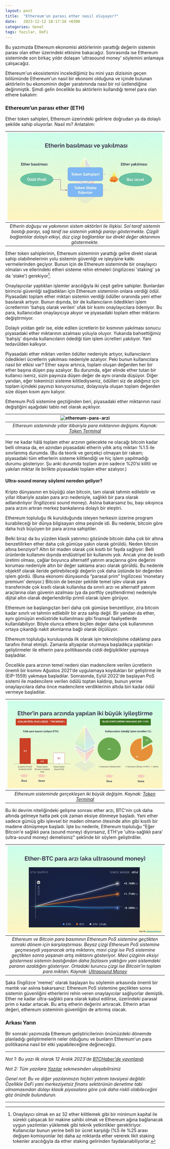 ```yaml
---
layout: post
title:  "Ethereum'un parası ether nasıl oluşuyor?"
date:   2023-12-12 18:17:56 +0300
categories: Genel
tags: Yazılar, DeFi
---
```


Bu yazımızda Ethereum ekonomisi aktörlerinin yarattığı değerin sistemin parası olan ether üzerindeki etkisine bakacağız. Sonrasında ise Ethereum sisteminde son birkaç yıldır dolaşan 'ultrasound money' söylemini anlamaya çalışacağız. 

Ethereum'un ekosistemini incelediğimiz bu mini yazı dizisinin geçen bölümünde Ethereum'un nasıl bir ekonomi olduğuna ve içinde bulunan aktörlerin bu ekonominin değer yaratımında nasıl bir rol üstlendiğine değinmiştik. Şimdi gelin öncelikle bu aktörlerin kullandığı temel para olan ethere bakalım:  

### Ethereum’un parası ether (ETH)
Ether token sahipleri, Ethereum üzerindeki gelirlere doğrudan ya da dolaylı şekilde sahip oluyorlar. Nasıl mı? Anlatalım: 

| ![ether-akisi](/assets/ether-akisi_v2.jpg)|
|:--:| 
|*Etherin doğuşu ve yakımının sistem aktörleri ile ilişkisi. Sol taraf sistemin bastığı parayı, sağ taraf ise sistemin yaktığı parayı göstermekte. Çizgili bağlantılar dolaylı etkiyi, düz çizgi bağlantılar ise direkt değer aktarımını göstermekte.*|

Ether token sahiplerinin, Ethereum sisteminin yarattığı gelire direkt olarak sahip olabilmelerinin yolu sistemin güvenliği ve işleyişine katkı vermelerinden geçiyor. Bunun için de Ethereum sisteminde bir onaylayıcı olmaları ve ellerindeki etheri sisteme rehin etmeleri (ingilizcesi 'staking' ya da 'stake') gerekiyor[^1].

Onaylayıcılar yaptıkları işlemler aracılığıyla iki çeşit gelire sahipler. Bunlardan birincisi güvenliği sağladıkları için Ethereum sisteminin onlara verdiği ödül. Piyasadaki toplam ether miktarı sistemin verdiği ödüller oranında yeni ether basılarak artıyor.  Bunun dışında, bir de kullanıcıların ödedikleri işlem ücretlerinin 'bahşiş olarak verilen' ufak bir kısmı onaylayıcılara ödeniyor. Bu para, kullanıcıdan onaylayıcıya akıyor ve piyasadaki toplam ether miktarını değiştirmiyor. 

Dolaylı yoldan gelir ise, elde edilen ücretlerin bir kısmının yakılması sonucu piyasadaki ether miktarının azalması yoluyla oluyor.  Yukarıda bahsettiğimiz 'bahşiş' dışında kullanıcıların ödediği tüm işlem ücretleri yakılıyor. Yani tedavülden kalkıyor. 

Piyasadaki ether miktarı verilen ödüller nedeniyle artıyor, kullanıcıların ödedikleri ücretlerin yakılması nedeniyle azalıyor. Peki bunun kullanıcılara nasıl bir etkisi var? Ether sayısı artınca, toplam oluşan değerden her bir ether başına düşen pay azalıyor. Bu durumda, eğer elinde ether tutan bir kullanıcı iseniz, sizin payınıza düşen değer de aynı oranda düşüyor. Diğer yandan, eğer tokeninizi sisteme kilitlediyseniz, ödülleri siz de aldığınız için toplam içindeki payınızı koruyorsunuz, dolayısıyla oluşan toplam değerden size düşen kısım aynı kalıyor.

Ethereum PoS sistemine geçtiğinden beri, piyasadaki ether miktarının nasıl değiştiğini aşağıdaki tablo net olarak açıklıyor. 

| ![ethereum-para-arzi](/assets/ethereum-para-arzi_v2.jpg)|
|:--:| 
|*Ethereum sisteminde yıllar itibariyle para miktarının değişimi. Kaynak: [Token Terminal](https://tokenterminal.com/resources/crypto-research/ethereum-investment-framework#the-business-model)*|

Her ne kadar hâlâ toplam ether arzının gelecekte ne olacağı bitcoin kadar belli olmasa da, en azından piyasadaki etherin yıllık artış miktarı %1.5 ile sınırlanmış durumda. (Bu da teorik ve gerçekçi olmayan bir rakam; piyasadaki tüm etherlerin sisteme kilitlendiği ve hiç işlem yapılmadığı durumu gösteriyor. Şu anki durumda toplam arzın sadece %20’si kilitli ve yakılan miktar ile birlikte piyasadaki toplam ether azalıyor.) 

#### Ultra-sound money söylemi nereden geliyor?
Kripto dünyasının en büyüğü olan bitcoin, tam olarak tahmin edilebilir ve yıllar itibariyle azalan para arzı nedeniyle, sağlıklı bir para olarak adlandırılıyor (İngilizcesi sound money). Aslına bakarsanız bu, başı sıkışınca para arzını artıran merkez bankalarına dolaylı bir eleştiri. 

Ethereum topluluğu ilk kurulduğunda isteyen herkesin üzerine program kurabileceği bir dünya bilgisayarı olma peşinde idi. Bu nedenle, bitcoin göre daha hızlı büyüyen bir para arzına sahiptiler. 

Belki biraz da bu yüzden klasik yatırımcı gözünde bitcoin daha çok bir altına benzetilirken ether daha çok gümüşe yakın olarak görüldü. Neden bitcoin altına benziyor? Altın bir maden olarak çok kısıtlı bir fayda sağlıyor: Belli ürünlerde kullanımı dışında endüstriyel bir kullanımı yok. Ancak yine de kısıtlı üretimi olması, çağlar boyunca alternatif yatırım araçlarına göre değerini koruması nedeniyle altın bir değer saklama aracı olarak görüldü. Bu nedenle objektif olarak ileride getirebileceği değerin çok daha üstünde bir değerden işlem gördü. (Buna ekonomi dünyasında “parasal prim” İngilizcesi ‘monetary premium’ deniyor.) Bitcoin de benzer şekilde temel işlev olarak para transferinde çok kısıtlı olarak kullanılsa da sınırlı arzı ve alternatif yatırım araçlarına olan güvenin azalması (ya da portföy çeşitlendirme) nedeniyle dijital altın olarak değerlendirilip primli olarak işlem görüyor. 

Ethereum ise başlangıçtan beri daha çok gümüşe benzetiliyor, zira bitcoin kadar sınırlı ve tahmin edilebilir bir arza sahip değil. Bir yandan da ether, aynı gümüşün endüstride kullanılması gibi finansal faaliyetlerde kullanılabiliyor. Böyle olunca ethere biçilen değer daha çok kullanımının ortaya çıkardığı nakit akımlarına bağlı olarak ölçülüyor.  

Ethereum topluluğu kuruluşunda ilk olarak işin teknolojisine odaklanıp para tarafını ihmal etmişti. Zamanla altyapılar oturmaya başladıkça yaptıkları geliştirmeler ile etherin para politikasında ciddi değişiklikler yapmaya başladılar. 

Öncelikle para arzının temel nedeni olan madencilere verilen ücretlerin önemli bir kısmını Ağustos 2021'de uygulamaya koydukları bir geliştirme ile (EIP-1559) yakmaya başladılar. Sonrasında, Eylül 2022'de başlayan PoS sistemi ile madencilere verilen ödülü toptan kaldırıp, bunun yerine onaylayıcılara daha önce madencilere verdiklerinin altıda biri kadar ödül vermeye başladılar. 

| ![ethereum-degisiklikler](/assets/ethereum-degisiklikler.jpg)|
|:--:| 
|*Ethereum sisteminde gerçekleşen iki büyük değişim. Kaynak: [Token Terminal](https://tokenterminal.com/resources/crypto-research/ethereum-investment-framework#the-business-model)*|

Bu iki devrim niteliğindeki gelişme sonrası ether arzı, BTC'nin çok daha altında gelmeye hatta pek çok zaman eksiye dönmeye başladı. Yani ether sadece gümüş gibi işlevsel bir maden olmanın ötesinde altın gibi kısıtlı bir madene dönüşmeye başladı. İşte bu nedenle, Ethereum topluluğu "Eğer Bitcoin'e sağlıklı para (sound money) diyorsanız, ETH'ye 'ultra-sağlıklı para' (ultra-sound money) demelisiniz" şeklinde bir söylem geliştirdiler. 

| ![ether-vs-btc-para-arzi](/assets/ether-vs-btc-para-arzi.jpg)|
|:--:| 
|*Ethereum ve Bitcoin para basımının Ethereum PoS sistemine geçtikten sonraki dönem için karşılaştırması. Beyaz çizgi Ethereum PoS sistemine geçmeseydi yaşanacak artış miktarını, mavi çizgi ise PoS sistemine geçtikten sonra yaşanan artış miktarını gösteriyor. Mavi çizginin eksiyi göstermesi sistemin bastığından daha fazlasını yaktığını yani sistemdeki paranın azaldığını gösteriyor. Ortadaki turuncu çizgi ise Bitcoin'in toplam para miktarı. Kaynak: [Ultrasound Money](https://ultrasound.money)*|

Şaka (İngilizce 'meme)' olarak başlayan bu söylemin arkasında önemli bir mantık var aslına bakarsanız: Ethereum PoS sistemine geçtikten sonra sistemin güvenliğini etherlerini rehin veren onaylayıcılar sağlıyorlar demiştik. Ether ne kadar ultra-sağlıklı para olarak kabul edilirse, üzerindeki parasal prim o kadar artacak. Bu artış etherin değerini artıracak. Etherin artan değeri, ethereum sisteminin güvenliğini de artırmış olacak. 

### Arkası Yarın 

Bir sonraki yazımızda Ethereum geliştiricilerinin önümüzdeki dönemde planladığı geliştirmelerin neler olduğunu ve bunların Ethereum'un para politikasına nasıl bir etki yapabileceğine değineceğiz. 



---

*Not 1: Bu yazı ilk olarak 12 Aralık 2023'de [BTCHaber'de yayınlandı]()*

*Not 2: Tüm yazılara [Yazılar](/articles/) sekmesinden ulaşabilirsiniz*

*Genel not: Bu ve diğer yazılarımızın hiçbiri yatırım tavsiyesi değildir. Özellikle DeFi yani merkeziyetsiz finans sektörünün denetime tabi olmamasından dolayı klasik piyasalara göre çok daha riskli olabileceğini göz önünde bulundurun.*

---
[^1]: Onaylayıcı olmak en az 32 ether kilitlemek gibi bir minimum kapital ile sürekli çalışacak bir makine sahibi olmak ve Ethereum ağına bağlanacak uygun yazılımları yüklemek gibi teknik yetkinlikler gerektiriyor. Kullanıcılar bunun yerine belli bir ücret karşılığı (%5 ile %25 arası değişen komisyonlar ile) daha az miktarda ether vererek likit staking tokenler aracılığıyla da ether staking gelirinden faydalanabiliyorlar. 
